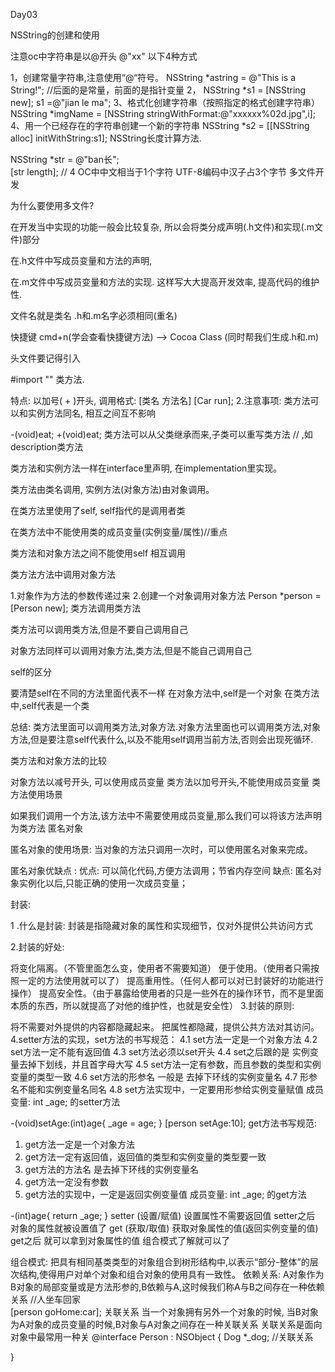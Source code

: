 Day03

NSString的创建和使用

注意oc中字符串是以@开头 @"xx" 以下4种方式

1，创建常量字符串,注意使用“@“符号。
NSString *astring = @"This is a String!"; //后面的是常量，前面的是指针变量
2，
NSString *s1 = [NSString new];
s1 =@"jian le ma";
3、格式化创建字符串（按照指定的格式创建字符串）
NSString *imgName = [NSString stringWithFormat:@"xxxxxx%02d.jpg",i];
4、用一个已经存在的字符串创建一个新的字符串
NSString *s2 = [[NSString alloc] initWithString:s1];
NSString长度计算方法.

NSString *str = @"ban长";   
[str length]; // 4
OC中中文相当于1个字符
UTF-8编码中汉子占3个字节
多文件开发

为什么要使用多文件?

在开发当中实现的功能一般会比较复杂, 所以会将类分成声明(.h文件)和实现(.m文件)部分

在.h文件中写成员变量和方法的声明,

在.m文件中写成员变量和方法的实现.
这样写大大提高开发效率, 提高代码的维护性.

文件名就是类名 .h和.m名字必须相同(重名)

快捷键 cmd+n(学会查看快捷键方法) --> Cocoa Class (同时帮我们生成.h和.m)

头文件要记得引入

#import ""
类方法.

特点: 以加号( + )开头, 调用格式: [类名 方法名] [Car run];
2.注意事项: 类方法可以和实例方法同名, 相互之间互不影响

-(void)eat;
+(void)eat;
类方法可以从父类继承而来,子类可以重写类方法 // ,如description类方法

类方法和实例方法一样在interface里声明, 在implementation里实现。

类方法由类名调用, 实例方法(对象方法)由对象调用。

在类方法里使用了self, self指代的是调用者类

在类方法中不能使用类的成员变量(实例变量/属性)//重点

类方法和对象方法之间不能使用self 相互调用

类方法方法中调用对象方法

1.对象作为方法的参数传递过来
2.创建一个对象调用对象方法 Person *person = [Person new];
类方法调用类方法

类方法可以调用类方法,但是不要自己调用自己

对象方法同样可以调用对象方法,类方法,但是不能自己调用自己

self的区分

要清楚self在不同的方法里面代表不一样
在对象方法中,self是一个对象
在类方法中,self代表是一个类

总结: 类方法里面可以调用类方法,对象方法.对象方法里面也可以调用类方法,对象方法,但是要注意self代表什么,以及不能用self调用当前方法,否则会出现死循环.

类方法和对象方法的比较

对象方法以减号开头, 可以使用成员变量
类方法以加号开头,不能使用成员变量
类方法使用场景

如果我们调用一个方法,该方法中不需要使用成员变量,那么我们可以将该方法声明为类方法
匿名对象

匿名对象的使用场景:
当对象的方法只调用一次时，可以使用匿名对象来完成。

匿名对象优缺点 :
优点: 可以简化代码,方便方法调用；节省内存空间
缺点: 匿名对象实例化以后,只能正确的使用一次成员变量；

封装:

1 .什么是封装:
封装是指隐藏对象的属性和实现细节，仅对外提供公共访问方式

2.封装的好处:

将变化隔离。（不管里面怎么变，使用者不需要知道）
便于使用。（使用者只需按照一定的方法使用就可以了）
提高重用性。（任何人都可以对已封装好的功能进行操作）
提高安全性。（由于暴露给使用者的只是一些外在的操作环节，而不是里面本质的东西，所以就提高了对他的维护性，也就是安全性）
3.封装的原则:

将不需要对外提供的内容都隐藏起来。
把属性都隐藏，提供公共方法对其访问。
4.setter方法的实现，set方法的书写规范：
4.1 set方法一定是一个对象方法
4.2 set方法一定不能有返回值
4.3 set方法必须以set开头
4.4 set之后跟的是 实例变量去掉下划线，并且首字母大写
4.5 set方法一定有参数，而且参数的类型和实例变量的类型一致
4.6 set方法的形参名 一般是 去掉下环线的实例变量名
4.7 形参名不能和实例变量名同名
4.8 set方法实现中，一定要用形参给实例变量赋值
成员变量: int _age; 的setter方法

-(void)setAge:(int)age{
    _age = age;
}
[person setAge:10];
get方法书写规范:

1) get方法一定是一个对象方法
2) get方法一定有返回值，返回值的类型和实例变量的类型要一致
3) get方法的方法名 是去掉下环线的实例变量名
4) get方法一定没有参数
5) get方法的实现中，一定是返回实例变量值
成员变量: int _age; 的get方法

-(int)age{
    return _age;
}
setter (设置/赋值) 设置属性不需要返回值 setter之后 对象的属性就被设置值了
get (获取/取值) 获取对象属性的值(返回实例变量的值) get之后 就可以拿到对象属性的值
组合模式了解就可以了

组合模式:
把具有相同基类类型的对象组合到树形结构中,以表示“部分-整体”的层次结构,使得用户对单个对象和组合对象的使用具有一致性。
依赖关系: A对象作为B对象的局部变量或是方法形参的,B依赖与A,这时候我们称A与B之间存在一种依赖关系
//人坐车回家  
[person goHome:car];
关联关系 当一个对象拥有另外一个对象的时候, 当B对象为A对象的成员变量的时候,B对象与A对象之间存在一种关联关系 关联关系是面向对象中最常用一种关
@interface Person : NSObject
{
    Dog *_dog;   //关联关系

}
